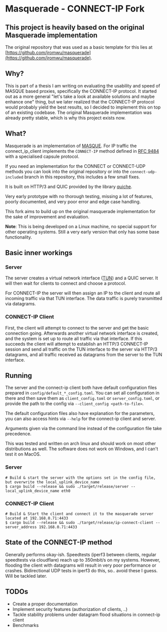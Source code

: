 # Masquerade - CONNECT-IP Fork

## This project is heavily based on the original Masquerade implementation

The original repository that was used as a basic template for this lies at [https://github.com/jromwu/masquerade](https://github.com/jromwu/masquerade).

## Why?

This is part of a thesis I am writing on evaluating the usability and speed of MASQUE based proxies, specifically the CONNECT-IP protocol.
It started out as a more general "let's take a look at available solutions and maybe enhance one" thing, but we later realized that the CONNECT-IP protocol would probably yield the best results, so I decided to implement this on top of an existing codebase.
The original Masquerade implementation was already pretty stable, which is why this project exists now.

## What?

Masquerade is an implementation of [MASQUE]([https://ietf-wg-masque.github.io/](https://datatracker.ietf.org/wg/masque/about/)). For IP traffic the connect_ip_client implements the `CONNECT-IP` method defined in [RFC 9484](https://www.rfc-editor.org/rfc/rfc9484.html) with a specialised capsule protocol.

If you need an implementation for the CONNECT or CONNECT-UDP methods you can look into the original repository or into the `connect-udp-included` branch in this repository, this includes a few small fixes.

It is built on HTTP/3 and QUIC provided by the library [quiche](https://github.com/cloudflare/quiche).

Very early prototype with no thorough testing, missing a lot of features, poorly documented, and very poor error and edge case handling.

This fork aims to build up on the original masquerade implementation for the sake of improvement and evaluation.

**Note**: This is being developed on a Linux machine, no special support for other operating systems.
Still a very early version that only has some base functionality.

## Basic inner workings

### Server

The server creates a virtual network interface ([TUN](https://de.wikipedia.org/wiki/TUN/TAP)) and a QUIC server. It will then wait for clients to connect and choose a protocol.

For CONNECT-IP the server will then assign an IP to the client and route all incoming traffic via that TUN interface. The data traffic is purely transmitted via datagrams.

### CONNECT-IP Client

First, the client will attempt to connect to the server and get the basic connection going.
Afterwards another virtual network interface is created, and the system is set up to route all traffic via that interface. If this succeeds the client will attempt to establish an HTTP/3 CONNECT-IP session and send all traffic on the TUN interface to the server via HTTP/3 datagrams, and all traffic received as datagrams from the server to the TUN interface.

## Running

The server and the connect-ip client both have default configuration files prepared in `config/default_*_config.toml`. You can set all configuration in there and then save them as `client_config.toml` or `server_config.toml`, or provide the path to the config via `--client_config <path-to-file>`.

The default configuration files also have explanation for the parameters, you can also access hints via `--help` for the connect-ip client and server.

Arguments given via the command line instead of the configuration file take precedence.

This was tested and written on arch linux and should work on most other distributions as well. 
The software does not work on Windows, and I can't test it on MacOS.

### Server
```
# Build & start the server with the options set in the config file, but overwrite the local_uplink_device_name
$ cargo build --release && sudo ./target/release/server --local_uplink_device_name eth0
```

### CONNECT-IP Client
```
# Build & Start the client and connect it to the masquerade server located at 192.168.0.71:4433
$ cargo build --release && sudo ./target/release/ip-connect-client --server_address 192.168.0.71:4433 
```

## State of the CONNECT-IP method

Generally performs okay-ish. Speedtests (iperf3 between clients, regular speedtests via cloudflare) reach up to 350mbit/s on my systems. However, flooding the client with datagrams will result in very poor performance or crashes. Bidirectional UDP tests in iperf3 do this, so.. avoid these I guess. Will be tackled later.

## TODOs

 * Create a proper documentation
 * Implement security features (authorization of clients, ..)
 * Tackle stability problems under datagram flood situations in connect-ip client
 * Benchmarks
